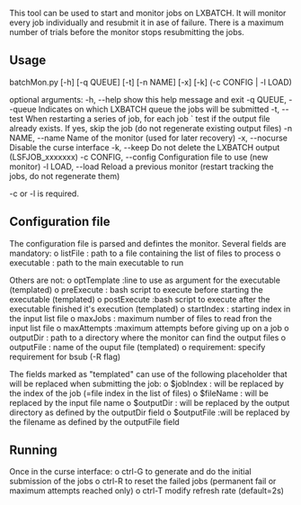 This tool can be used to start and monitor jobs on LXBATCH.
It will monitor every job individually and resubmit it in
ase of failure.
There is a maximum number of trials before the monitor
stops resubmitting the jobs.

Usage
-----
batchMon.py [-h] [-q QUEUE] [-t] [-n NAME] [-x] [-k]
				(-c CONFIG | -l LOAD)

optional arguments:
	-h, --help        	show this help message and exit
	-q QUEUE, --queue 	Indicates on which LXBATCH queue the jobs will be submitted
	-t, --test				When restarting a series of job, for each job 
	`							test if the output file already exists. If yes, 
								skip the job (do not regenerate existing output files)
	-n NAME, --name 		Name of the monitor (used for later recovery)
	-x, --nocurse			Disable the curse interface
	-k, --keep				Do not delete the LXBATCH output (LSFJOB_xxxxxxx)
	-c CONFIG, --config  Configuration file to use (new monitor)
	-l LOAD, --load 		Reload a previous monitor (restart tracking the jobs,
								do not regenerate them)

-c or -l is required.

Configuration file
------------------
The configuration file is parsed and defintes the monitor. 
Several fields are mandatory:
	o listFile : path to a file containing the list of files to process
	o executable : path to the main executable to run

Others are not:
	o optTemplate :line to use as argument for the
						executable 	(templated)
	o preExecute : bash script to execute before starting 
						the executable (templated)
	o postExecute :bash script to execute after the 
						executable finished it's execution 
						(templated)
	o startIndex : starting index in the input list file
	o maxJobs : 	maximum number of files to read fron the
						input list file
	o maxAttempts :maximum attempts before giving up on a job
	o outputDir : 	path to a directory where the monitor 
						can find the output files
	o outputFile : name of the ouput file (templated)
	o requirement: specify requirement for bsub (-R flag)

The fields marked as "templated" can use of the following 
placeholder that will be replaced when submitting the job:
	o $jobIndex : 	will be replaced by the index of the job
						(=file index in the list of files)
	o $fileName :  will be replaced by the input file name
	o $outputDir : will be replaced by the output directory
						as defined by the outputDir field
	o $outputFile :will be replaced by the filename as defined
						by the outputFile field

Running
-------
Once in the curse interface:
	o ctrl-G to generate and do the initial submission of the jobs
	o ctrl-R to reset the failed jobs (permanent fail or maximum 
			 attempts reached only)
	o ctrl-T modify refresh rate (default=2s)